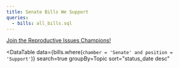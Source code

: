 ```yaml
---
title: Senate Bills We Support
queries:
  - bills: all_bills.sql
---
```


[Join the Reproductive Issues Champions!](https://secure.everyaction.com/ijP2C35RDk-5hJVeXth1Fw2)

<DataTable 
  data={bills.where(`chamber = 'Senate' and position = 'Support'`)}
  search=true 
  groupBy=Topic 
  sort="status_date desc"
>
  <Column id=url contentType=link linkLabel=bill_number title="Bill Number" opposite=Position openInNewTab=true/>
  <Column id=status_field title="Status" />
  <Column id=last_action_date title="Last Updated" />
  <Column id=last_action title="Action" />
  <Column id=bill_text_link contentType=link linkLabel="View Text" title="Bill Text" openInNewTab=true />
  <Column id=Position />
  <Column id=texas_impact_description	title="Description" />
</DataTable>